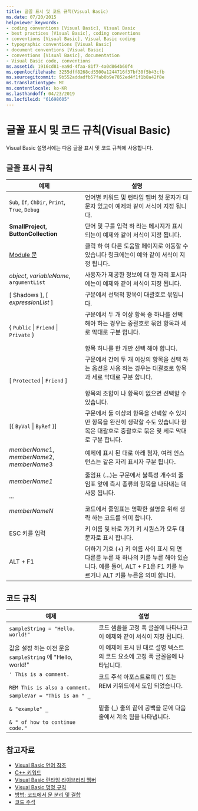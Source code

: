 ```yaml
---
title: 글꼴 표시 및 코드 규칙(Visual Basic)
ms.date: 07/20/2015
helpviewer_keywords:
- coding conventions [Visual Basic], Visual Basic
- best practices [Visual Basic], coding conventions
- conventions [Visual Basic], Visual Basic coding
- typographic conventions [Visual Basic]
- document conventions [Visual Basic]
- conventions [Visual Basic], documentation
- Visual Basic code, conventions
ms.assetid: 1916cd81-ea9d-4faa-81f7-4a0d864b60f4
ms.openlocfilehash: 3255dff8268cd5500a1244716f37bf30f5b43cfb
ms.sourcegitcommit: 9b552addadfb57fab0b9e7852ed4f1f1b8a42f8e
ms.translationtype: MT
ms.contentlocale: ko-KR
ms.lasthandoff: 04/23/2019
ms.locfileid: "61698605"
---
```

# <a name="typographic-and-code-conventions-visual-basic"></a>글꼴 표시 및 코드 규칙(Visual Basic)
Visual Basic 설명서에는 다음 글꼴 표시 및 코드 규칙에 사용합니다.  
  
## <a name="typographic-conventions"></a>글꼴 표시 규칙  
  
|예제|설명|  
|-------------|-----------------|  
|`Sub`, `If`, `ChDir`, `Print`, `True`, `Debug`|언어별 키워드 및 런타임 멤버 첫 문자가 대문자 있고이 예제와 같이 서식이 지정 됩니다.|  
|**SmallProject**, **ButtonCollection**|단어 및 구를 입력 하 라는 메시지가 표시 되는이 예제와 같이 서식이 지정 됩니다.|  
|[Module 문](../../visual-basic/language-reference/statements/module-statement.md)|클릭 하 여 다른 도움말 페이지로 이동할 수 있습니다 링크에는이 예와 같이 서식이 지정 됩니다.|  
|*object*, *variableName*, `argumentList`|사용자가 제공한 정보에 대 한 자리 표시자에는이 예제와 같이 서식이 지정 됩니다.|  
|[ Shadows ], [ *expressionList* ]|구문에서 선택적 항목이 대괄호로 묶입니다.|  
|{ `Public` &#124; `Friend` &#124; `Private` }|구문에서 두 개 이상 항목 중 하나를 선택 해야 하는 경우는 중괄호로 묶인 항목과 세로 막대로 구분 합니다.<br /><br /> 항목 하나를 한 개만 선택 해야 합니다.|  
|[ `Protected` &#124; `Friend` ]|구문에서 간에 두 개 이상의 항목을 선택 하는 옵션을 사용 하는 경우는 대괄호로 항목과 세로 막대로 구분 합니다.<br /><br /> 항목의 조합이 나 항목이 없으면 선택할 수 있습니다.|  
|[{ `ByVal` &#124; `ByRef` }]|구문에서 둘 이상의 항목을 선택할 수 있지만 항목을 완전히 생략할 수도 있습니다 항목은 대괄호로 중괄호로 묶은 및 세로 막대로 구분 합니다.|  
|*memberName*1, *memberName*2, *memberName*3|예제에 표시 된 대로 아래 첨자, 여러 인스턴스는 같은 자리 표시자 구분 됩니다.|  
|*memberName1*<br /><br /> ...<br /><br /> *memberNameN*|줄임표 (...)는 구문에서 불특정 개수의 줄임표 앞에 즉시 종류의 항목을 나타내는 데 사용 됩니다.<br /><br /> 코드에서 줄임표는 명확한 설명을 위해 생략 하는 코드를 의미 합니다.|  
|ESC 키를 입력|키 이름 및 바로 가기 키 시퀀스가 모두 대문자로 표시 합니다.|  
|ALT + F1|더하기 기호 (+) 키 이름 사이 표시 되 면 다른를 누른 채 하나의 키를 누른 해야 있습니다. 예를 들어, ALT + F1은 F1 키를 누르거나 ALT 키를 누른을 의미 합니다.|  
  
## <a name="code-conventions"></a>코드 규칙  
  
|예제|설명|  
|-------------|-----------------|  
|`sampleString = "Hello, world!"`|코드 샘플을 고정 폭 글꼴에 나타나고이 예제와 같이 서식이 지정 됩니다.|  
|값을 설정 하는 이전 문을 `sampleString` 에 "Hello, world!"|이 예제에 표시 된 대로 설명 텍스트의 코드 요소에 고정 폭 글꼴을에 나타납니다.|  
|`' This is a comment.`<br /><br /> `REM This is also a comment.`|코드 주석 아포스트로피 (') 또는 REM 키워드에서 도입 되었습니다.|  
|`sampleVar = "This is an " _`<br /><br /> `& "example" _`<br /><br /> `& " of how to continue code."`|밑줄 (_) 줄의 끝에 공백을 문에 다음 줄에서 계속 됨을 나타냅니다.|  
  
## <a name="see-also"></a>참고자료

- [Visual Basic 언어 참조](../../visual-basic/language-reference/index.md)
- [C++ 키워드](../../visual-basic/language-reference/keywords/index.md)
- [Visual Basic 런타임 라이브러리 멤버](../../visual-basic/language-reference/runtime-library-members.md)
- [Visual Basic 명명 규칙](../../visual-basic/programming-guide/program-structure/naming-conventions.md)
- [방법: 코드에서 문 분리 및 결합](../../visual-basic/programming-guide/program-structure/how-to-break-and-combine-statements-in-code.md)
- [코드 주석](../../visual-basic/programming-guide/program-structure/comments-in-code.md)
